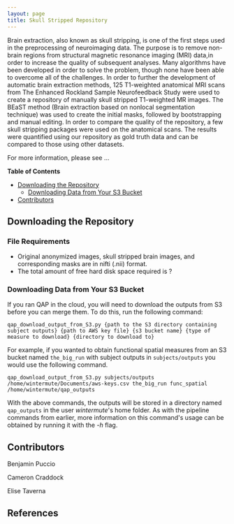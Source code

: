 ```yaml
---
layout: page
title: Skull Stripped Repository
---
```


Brain extraction, also known as skull stripping, is one of the first steps used in the preprocessing of neuroimaging data. The purpose is to remove non-brain regions from structural magnetic resonance imaging (MRI) data,in order to increase the quality of subsequent analyses. Many algorithms have been developed in order to solve the problem, though none have been able to overcome all of the challenges. In order to further the development of automatic brain extraction methods, 125 T1-weighted anatomical MRI scans from The Enhanced Rockland Sample Neurofeedback Study were used to create a repository of manually skull stripped T1-weighted MR images. The BEaST method (Brain extraction based on nonlocal segmentation technique) was used to create the initial masks, followed by bootstrapping and manual editing. In order to compare the quality of the repository, a few skull stripping packages were used on the anatomical scans. The results were quantified using our repository as gold truth data and can be compared to those using other datasets.

For more information, please see ...

**Table of Contents**

* [Downloading the Repository](#downloading-the-repository)
  * [Downloading Data from Your S3 Bucket](#downloading-data-from-your-S3-buckey)
* [Contributors](#contributor)


## Downloading the Repository

### File Requirements

* Original anonymized images, skull stripped brain images, and corresponding masks are in nifti (.nii) format.  
* The total amount of free hard disk space required is ?


### Downloading Data from Your S3 Bucket

If you ran QAP in the cloud, you will need to download the outputs from S3 before you can merge them.  To do this, run the following command:

    qap_download_output_from_S3.py {path to the S3 directory containing subject outputs} {path to AWS key file} {s3 bucket name} {type of measure to download} {directory to download to}

For example, if you wanted to obtain functional spatial measures from an S3 bucket named `the_big_run` with subject outputs in `subjects/outputs` you would use the following command.

    qap_download_output_from_S3.py subjects/outputs /home/wintermute/Documents/aws-keys.csv the_big_run func_spatial /home/wintermute/qap_outputs

With the above commands, the outputs will be stored in a directory named `qap_outputs` in the user *wintermute*'s home folder.  As with the pipeline commands from earlier, more information on this command's usage can be obtained by running it with the *-h* flag.  

## Contributors

Benjamin Puccio

Cameron Craddock

Elise Taverna


## References

[^1]:

[^2]:

[^3]:

[^4]:

[^5]:

[^6]:

[^7]:

[^8]:

[^9]:

[^10]:
